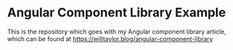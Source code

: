# Angular Component Library Example

This is the repository which goes with my Angular component library article, which can be found at https://willtaylor.blog/angular-component-library
